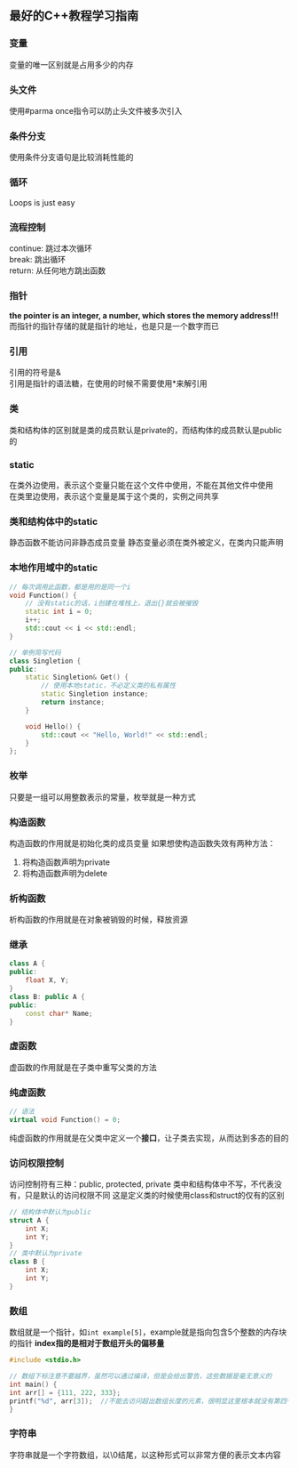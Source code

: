 ## 最好的C++教程学习指南

### 变量
变量的唯一区别就是占用多少的内存

### 头文件
使用#parma once指令可以防止头文件被多次引入

### 条件分支
使用条件分支语句是比较消耗性能的

### 循环
Loops is just easy

### 流程控制
continue: 跳过本次循环<br>
break: 跳出循环<br>
return: 从任何地方跳出函数<br>

### 指针
**the pointer is an integer, a number, which stores the memory address!!!**<br>
而指针的指针存储的就是指针的地址，也是只是一个数字而已

### 引用
引用的符号是&<br>
引用是指针的语法糖，在使用的时候不需要使用*来解引用

### 类
类和结构体的区别就是类的成员默认是private的，而结构体的成员默认是public的

### static
在类外边使用，表示这个变量只能在这个文件中使用，不能在其他文件中使用<br>
在类里边使用，表示这个变量是属于这个类的，实例之间共享

### 类和结构体中的static
静态函数不能访问非静态成员变量
静态变量必须在类外被定义，在类内只能声明

### 本地作用域中的static

```c++
// 每次调用此函数，都是用的是同一个i
void Function() {
    // 没有static的话，i创建在堆栈上，退出{}就会被摧毁
    static int i = 0;
    i++;
    std::cout << i << std::endl;
}
```

```c++
// 单例简写代码
class Singletion {
public:
    static Singletion& Get() {
        // 使用本地static，不必定义类的私有属性
        static Singletion instance;
        return instance;
    }

    void Hello() {
        std::cout << "Hello, World!" << std::endl;
    }
};
```

### 枚举
只要是一组可以用整数表示的常量，枚举就是一种方式

### 构造函数
构造函数的作用就是初始化类的成员变量
如果想使构造函数失效有两种方法：
1. 将构造函数声明为private
2. 将构造函数声明为delete

### 析构函数
析构函数的作用就是在对象被销毁的时候，释放资源

### 继承

```cpp
class A {
public:
    float X, Y;
}
class B: public A {
public:
    const char* Name;
}
```

### 虚函数
虚函数的作用就是在子类中重写父类的方法

### 纯虚函数

```cpp
// 语法
virtual void Function() = 0;
```

纯虚函数的作用就是在父类中定义一个**接口**，让子类去实现，从而达到多态的目的

### 访问权限控制
访问控制符有三种：public, protected, private
类中和结构体中不写，不代表没有，只是默认的访问权限不同
这是定义类的时候使用class和struct的仅有的区别
```cpp
// 结构体中默认为public
struct A {
    int X;
    int Y;
}
// 类中默认为private
class B {
    int X;
    int Y;
}
```

### 数组
数组就是一个指针，如`int example[5]`，example就是指向包含5个整数的内存块的指针
**index指的是相对于数组开头的偏移量**
```c++
#include <stdio.h>

// 数组下标注意不要越界，虽然可以通过编译，但是会给出警告，这些数据是毫无意义的
int main() {
int arr[] = {111, 222, 333};
printf("%d", arr[3]);  //不能去访问超出数组长度的元素，很明显这里根本就没有第四个元素
}
```

### 字符串
字符串就是一个字符数组，以\0结尾，以这种形式可以非常方便的表示文本内容

